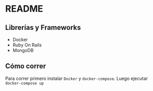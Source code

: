 # README

## Librerías y Frameworks
- Docker
- Ruby On Rails
- MongoDB

## Cómo correr

Para correr primero instalar `Docker` y `docker-compose`. Luego ejecutar `docker-compose up`